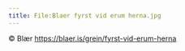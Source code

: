```yaml
---
title: File:Blaer fyrst vid erum herna.jpg
---
```


&copy; Blær https://blaer.is/grein/fyrst-vid-erum-herna